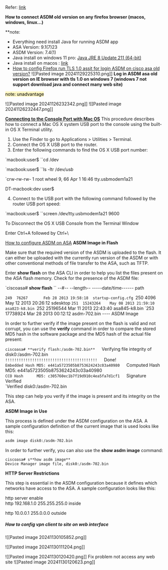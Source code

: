 Refer: [link](https://www.cisco.com/c/en/us/td/docs/security/asdm/7_4/release/notes/rn74.html#id_25469)

**How to connect ASDM old version on any firefox browser (macos, windows, linux...)**

**note: 
- Everything need install Java  for running ASDM app
- ASA Version: 9.1(7)23
- ASDM Version: 7.4(1)
- Java install on windows 11 pro: [Java JRE 8 Update 211 (64-bit)](https://www.filehorse.com/download-java-runtime-64/39997/download/)
- Java install on macos : [link](https://www.oracle.com/cis/java/technologies/javase/javase8-archive-downloads.html)
- [How to config Firefox run TLS 1.0 assit for login ASDM on cisco asa old version?](https://support.mozilla.org/vi/questions/1101896)
![[Pasted image 20241129225310.png]]
**Log in ASDM asa old version on IE browser with tls 1.0 on windows 7 (windows 7 not support download java and connect many web site)**

<mark style="background: #FFF3A3A6;">
note: unadvantage</mark>

![[Pasted image 20241126232342.png]]
![[Pasted image 20241126232447.png]]


**[Connecting to the Console Port with Mac OS](https://www.cisco.com/c/en/us/td/docs/routers/connectedgrid/cgr1000/hardware/cgr1120/installation/app-console.pdf)**
This procedure describes how to connect a Mac OS X system USB port to the console using the built-in OS X Terminal
utility.
1. Use the Finder to go to Applications > Utilities > Terminal.
2. Connect the OS X USB port to the router.
3. Enter the following commands to find the OS X USB port number:

`macbook:user$ ``cd /dev

`macbook:user$ ``ls -ltr /dev/*usb*

`crw-rw-rw- 1 root wheel 9, 66 Apr 1 16:46 tty.usbmodem1a21

DT-macbook:dev user$

4. Connect to the USB port with the following command followed by the router USB port speed:

`macbook:user$ ``screen /dev/tty.usbmodem1a21 9600

To Disconnect the OS X USB Console from the Terminal Window

Enter Ctrl+A followed by Ctrl+\

[How to configure ASDM on ASA](https://www.cisco.com/c/en/us/support/docs/security/adaptive-security-device-manager/116403-configure-asdm-00.html)
 **ASDM Image in Flash**

Make sure that the required version of the ASDM is uploaded to the flash. It can either be uploaded with the currently run version of the ASDM or with other conventional methods of file transfer to the ASA, such as TFTP.

Enter **show flash** on the ASA CLI in order to help you list the files present on the ASA flash memory. Check for the presence of the ASDM file:

`ciscoasa# **show flash**
`` --#--  --length--  -----date/time------  path

 `249  76267       Feb 28 2013 19:58:18  startup-config.cfg
 `250  4096        May 12 2013 20:26:12  sdesktop
 `251  15243264    May 08 2013 21:59:10  asa823-k8.bin
 `252  25196544    Mar 11 2013 22:43:40  asa845-k8.bin
 `253  17738924    Mar 28 2013 00:12:12  asdm-702.bin    ---- ASDM Image

In order to further verify if the image present on the flash is valid and not corrupt, you can use the **verify** command in order to compare the stored MD5 hash in the software package and the MD5 hash of the actual file present:

`ciscoasa# **verify flash:/asdm-702.bin**  
`Verifying file integrity of disk0:/asdm-702.bin  
`!!!!!!!!!!!!!!!!!!!!!!!!!!!!!!!!!!!!!!!!!  
`Done!  
`Embedded Hash MD5: e441a5723505b8753624243c03a40980  
`Computed Hash MD5: e441a5723505b8753624243c03a40980  
`CCO Hash      MD5: c305760ec1b7f19d910c4ea5fa7d1cf1  
`Signature Verified  
`Verified disk0:/asdm-702.bin 

This step can help you verify if the image is present and its integrity on the ASA.

**ASDM Image in Use**

This process is defined under the ASDM configuration on the ASA. A sample configuration definition of the current image that is used looks like this:

```bash
asdm image disk0:/asdm-702.bin
```


In order to further verify, you can also use the **show asdm image** command:

	ciscoasa# s**how asdm image**  
	Device Manager image file, disk0:/asdm-702.bin

**HTTP Server Restrictions**

This step is essential in the ASDM configuration because it defines which networks have access to the ASA. A sample configuration looks like this:

http server enable  
http 192.168.1.0 255.255.255.0 inside  
  
http 10.0.0.1 255.0.0.0 outside

##### **How to config vpn client to site on web interface**
![[Pasted image 20241130105852.png]]

![[Pasted image 20241130111204.png]]

![[Pasted image 20241130120420.png]]
Fix problem not access any web site 
![[Pasted image 20241130120623.png]]